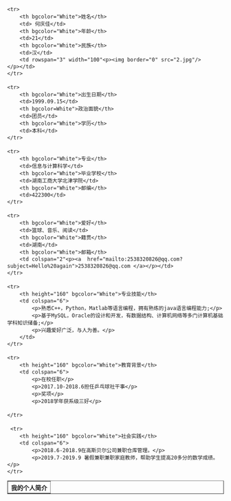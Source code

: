 <html>



<table border="1" align="center" cellpadding="10" width="800">
    <tr>
        <th colspan="7" bgcolor="White" >我的个人简介</th>
    </tr>

    <tr>
        <th bgcolor="White">姓名</th>
        <td> 何庆佳</td>
        <th bgcolor="White">年龄</th>
        <td>21</td>
        <th bgcolor="White">民族</th>
        <td>汉</td>
        <td rowspan="3" width="100"<p><img border="0" src="2.jpg"/>
    </p></td>
    </tr>

    <tr>
        <th bgcolor="White">出生日期</th>
        <td>1999.09.15</td>
        <th bgcolor=White">政治面貌</th>
        <td>团员</td>
        <th bgcolor="White">学历</th>
        <td>本科</td>
    </tr>

    <tr>
        <th bgcolor="White">专业</th>
        <td>信息与计算科学</td>
        <th bgcolor="White">毕业学校</th>
        <td>湖南工商大学北津学院</td>
        <th bgcolor="White">邮编</th>
        <td>422300</td>
    </tr>

    <tr>
        <th bgcolor="White">爱好</th>
        <td>篮球、音乐、阅读</td>
        <th bgcolor="White">籍贯</th>
        <td>湖南</td>
        <th bgcolor="White">邮箱</th>
        <td colspan="2"<p><a  href="mailto:2538320826@qq.com?subject=Hello%20again">2538320826@qq.com </a></p></td>
    </tr>

    <tr>
        <th height="160" bgcolor="White">专业技能</th>
        <td colspan="6">
            <p>熟悉C++，Python，Matlab等语言编程，拥有熟练的java语言编程能力;</p>
            <p>基于MySQL，Oracle的设计和开发，有数据结构、计算机网络等多门计算机基础学科知识储备;</p>
            <p>兴趣爱好广泛，与人为善。</p>
        </td>
    </tr>

    <tr>
        <th height="160" bgcolor="White">教育背景</th>
        <td colspan="6">
            <p>在校任职</p>
            <p>2017.10-2018.6担任乒乓球社干事</p>
            <p>奖项</p>
            <p>2018学年获系级三好</p>
            
    </tr>
    
     <tr>
        <th height="160" bgcolor="White">社会实践</th>
        <td colspan="6">
            <p>2018.6-2018.9在高斯贝尔公司兼职仓库管理。</p>
            <p>2019.7-2019.9 暑假兼职兼职家庭教师，帮助学生提高20多分的数学成绩。</p>
    </tr>

 
</body>

</html>
